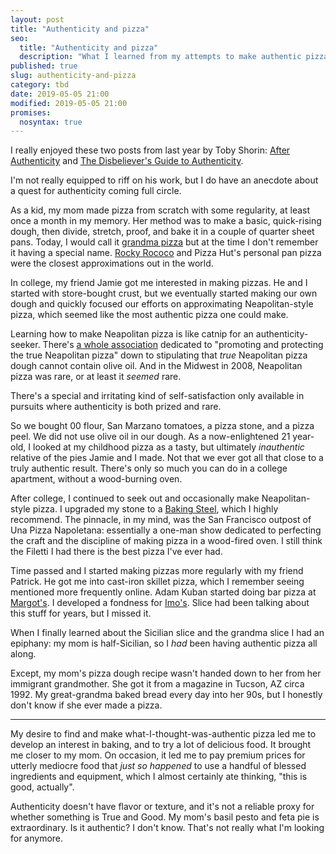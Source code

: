 ```yaml
---
layout: post
title: "Authenticity and pizza"
seo:
  title: "Authenticity and pizza"
  description: "What I learned from my attempts to make authentic pizza"
published: true
slug: authenticity-and-pizza
category: tbd
date: 2019-05-05 21:00
modified: 2019-05-05 21:00
promises:
  nosyntax: true
---
```


I really enjoyed these two posts from last year by Toby Shorin: [After Authenticity](https://subpixel.space/entries/after-authenticity/) and [The Disbeliever's Guide to Authenticity](https://subpixel.space/entries/the-disbelievers-guide-to-authenticity/).

I'm not really equipped to riff on his work, but I do have an anecdote about a quest for authenticity coming full circle.

As a kid, my mom made pizza from scratch with some regularity, at least once a month in my memory.
Her method was to make a basic, quick-rising dough, then divide, stretch, proof, and bake it in a couple of quarter sheet pans.
Today, I would call it [grandma pizza](https://www.bonappetit.com/restaurants-travel/article/find-grandma-pie) but at the time I don't remember it having a special name.
[Rocky Rococo](https://rockyrococo.com/) and Pizza Hut's personal pan pizza were the closest approximations out in the world.

In college, my friend Jamie got me interested in making pizzas.
He and I started with store-bought crust, but we eventually started making our own dough and quickly focused our efforts on approximating Neapolitan-style pizza, which seemed like the most authentic pizza one could make.

Learning how to make Neapolitan pizza is like catnip for an authenticity-seeker.
There's [a whole association](https://www.pizzanapoletana.org/en/chi_siamo) dedicated to "promoting and protecting the true Neapolitan pizza" down to stipulating that _true_ Neapolitan pizza dough cannot contain olive oil.
And in the Midwest in 2008, Neapolitan pizza was rare, or at least it _seemed_ rare.

There's a special and irritating kind of self-satisfaction only available in pursuits where authenticity is both prized and rare.

So we bought 00 flour, San Marzano tomatoes, a pizza stone, and a pizza peel.
We did not use olive oil in our dough.
As a now-enlightened 21 year-old, I looked at my childhood pizza as a tasty, but ultimately _inauthentic_ relative of the pies Jamie and I made.
Not that we ever got all that close to a truly authentic result.
There's only so much you can do in a college apartment, without a wood-burning oven.

After college, I continued to seek out and occasionally make Neapolitan-style pizza.
I upgraded my stone to a [Baking Steel](https://www.bakingsteel.com/), which I highly recommend.
The pinnacle, in my mind, was the San Francisco outpost of Una Pizza Napoletana: essentially a one-man show dedicated to perfecting the craft and the discipline of making pizza in a wood-fired oven.
I still think the Filetti I had there is the best pizza I've ever had.

Time passed and I started making pizzas more regularly with my friend Patrick.
He got me into cast-iron skillet pizza, which I remember seeing mentioned more frequently online.
Adam Kuban started doing bar pizza at [Margot's](https://margotspizza.com/).
I developed a fondness for [Imo's](https://www.imospizza.com/).
Slice had been talking about this stuff for years, but I missed it.

When I finally learned about the Sicilian slice and the grandma slice I had an epiphany: my mom is half-Sicilian, so I _had_ been having authentic pizza all along.

Except, my mom's pizza dough recipe wasn't handed down to her from her immigrant grandmother.
She got it from a magazine in Tucson, AZ circa 1992.
My great-grandma baked bread every day into her 90s, but I honestly don't know if she ever made a pizza.

---

My desire to find and make what-I-thought-was-authentic pizza led me to develop an interest in baking, and to try a lot of delicious food.
It brought me closer to my mom.
On occasion, it led me to pay premium prices for utterly mediocre food that _just so happened_ to use a handful of blessed ingredients and equipment, which I almost certainly ate thinking, "this is good, actually".

Authenticity doesn't have flavor or texture, and it's not a reliable proxy for whether something is True and Good.
My mom's basil pesto and feta pie is extraordinary.
Is it authentic?
I don't know.
That's not really what I'm looking for anymore.
